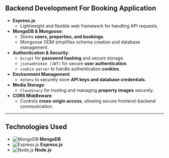 ## **Backend Development For Booking Application**  

- **Express.js**:  
  - Lightweight and flexible web framework for handling API requests.  
- **MongoDB & Mongoose**:  
  - Stores **users, properties, and bookings**.  
  - Mongoose ODM simplifies schema creation and database management.  
- **Authentication & Security**:  
  - `bcrypt` for **password hashing** and secure storage.  
  - `jsonwebtoken (JWT)` for secure **user authentication**.  
  - `cookie-parser` to handle authentication **cookies**.  
- **Environment Management**:  
  - `dotenv` to securely store **API keys and database credentials**.  
- **Media Storage**:  
  - `Cloudinary` for hosting and managing **property images** securely.  
- **CORS Middleware**:  
  - Controls **cross-origin access**, allowing secure frontend-backend communication.  

---

## **Technologies Used**  
- ![MongoDB](https://img.shields.io/badge/-MongoDB-47A248?logo=mongodb&logoColor=white&style=flat) **MongoDB**  
- ![Express.js](https://img.shields.io/badge/-Express.js-000000?logo=express&logoColor=white&style=flat) **Express.js**  
- ![Node.js](https://img.shields.io/badge/-Node.js-43853D?logo=node.js&logoColor=white&style=flat) **Node.js** 
